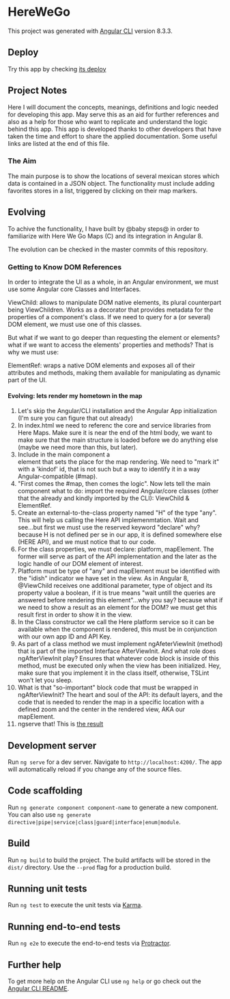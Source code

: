 # HereWeGo

This project was generated with [Angular CLI](https://github.com/angular/angular-cli) version 8.3.3.

## Deploy

Try this app by checking [its deploy](https://angular-and-heremaps.herokuapp.com/)


## Project Notes
Here I will document the concepts, meanings, definitions and logic needed for developing this app. May serve this as an aid for further references and also as a help for those who want to replicate and understand the logic behind this app.
This app is developed thanks to other developers that have taken the time and effort to share the applied documentation.
Some useful links are listed at the end of this file.

### The Aim

The main purpose is to show the locations of several mexican stores which data is contained in a JSON object.
The functionality must include adding favorites stores in a list, triggered by clicking on their map markers.

## Evolving

To achive the functionality, I have built by @baby steps@ in order to familiarize with Here We Go Maps (C) and its integration in Angular 8.

The evolution can be checked in the master commits of this repository.

### Getting to Know DOM References

In order to integrate the UI as a whole, in an Angular environment, we must use some Angular core Classes and Interfaces.

ViewChild: allows to manipulate DOM native elements, its plural counterpart being ViewChildren. Works as a decorator that provides metadata for the properties of a component's class. If we need to query for a (or several) DOM element, we must use one of this classes.

But what if we want to go deeper than requesting the element or elements? what if we want to access the elements' properties and methods? That is why we must use:

ElementRef: wraps a native DOM elements and exposes all of their attributes and methods, making them available for manipulating as dynamic part of the UI.


#### Evolving: lets render my hometown in the map
1. Let's skip the Angular/CLI installation and the Angular App initialization (I'm sure you can figure that out already)
2. In index.html we need to referenc the core and service libraries from Here Maps. Make sure it is near the end of the html body, we want to make sure that the main structure is loaded before we do anything else (maybe we need more than this, but later).
3. Include in the main component a <div> element that sets the place for the map rendering. We need to "mark it" with a 'kindof' id, that is not such but a way to identify it in a way Angular-compatible (#map).
4. "First comes the #map, then comes the logic". Now lets tell the main component what to do: import the required Angular/core classes (other that the already and kindly imported by the CLI): ViewChild & ElementRef.
5. Create an external-to-the-class property named "H" of the type "any". This will help us calling the Here API implemenmtation. Wait and see...but first we must use the reserved keyword "declare" why? because H is not defined per se in our app, it is defined somewhere else (HERE API), and we must notice that to our code.
6. For the class properties, we must declare: platform, mapElement. The former will serve as part of the API implementation and the later as the logic handle of our DOM element of interest.
7. Platform must be type of "any" and mapElement must be identified with the "idish" indicator we have set in the view. As in Angular 8, @ViewChild receives one additional parameter, type of object and its property value a boolean, if it is true means "wait untill the queries are answered before rendering this element"...why you say? because what if we need to show a result as an element for the DOM? we must get this result first in order to show it in the view.
8. In the Class constructor we call the Here platform service so it can be available when the component is rendered, this must be in conjunction with our own app ID and API Key.
9. As part of a class method we must implement ngAfeterViewInit (method) that is part of the imported Interface AfterViewInit. And what role does ngAfterViewInit play? Ensures that whatever code block is inside of this method, must be executed only when the view has been initialized. Hey, make sure that you implement it in the class itself, otherwise, TSLint won't let you sleep.
10. What is that "so-important" block code that must be wrapped in ngAfterViewInit? The heart and soul of the API: its default layers, and the code that is needed to render the map in a specific location with a defined zoom and the center in the rendered view, AKA our mapElement.
11. ngserve that! 
This is [the result](https://res.cloudinary.com/dz3gm9c3w/image/upload/v1570672610/mapHometown_lnelqz.png)



## Development server

Run `ng serve` for a dev server. Navigate to `http://localhost:4200/`. The app will automatically reload if you change any of the source files.

## Code scaffolding

Run `ng generate component component-name` to generate a new component. You can also use `ng generate directive|pipe|service|class|guard|interface|enum|module`.

## Build

Run `ng build` to build the project. The build artifacts will be stored in the `dist/` directory. Use the `--prod` flag for a production build.

## Running unit tests

Run `ng test` to execute the unit tests via [Karma](https://karma-runner.github.io).

## Running end-to-end tests

Run `ng e2e` to execute the end-to-end tests via [Protractor](http://www.protractortest.org/).

## Further help

To get more help on the Angular CLI use `ng help` or go check out the [Angular CLI README](https://github.com/angular/angular-cli/blob/master/README.md).
